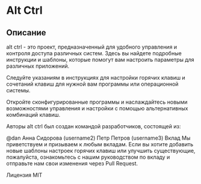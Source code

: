# Alt Ctrl
## Описание
alt ctrl - это проект, предназначенный для удобного управления и контроля доступа различных систем. Здесь вы найдете подробные инструкции и шаблоны, которые помогут вам настроить параметры для различных приложений.



Следуйте указаниям в инструкциях для настройки горячих клавиш и сочетаний клавиш для нужной вам программы или операционной системы.

Откройте сконфигурированные программы и наслаждайтесь новыми возможностями управления и настройки с помощью альтернативных комбинаций клавиш.

Авторы
alt ctrl был создан командой разработчиков, состоящей из:

@dan
Анна Сидорова (username2)
Петр Петров (username3)
Вклад
Мы приветствуем и призываем к любым вкладам. Если вы хотите добавить новые шаблоны настроек горячих клавиш или улучшить существующие, пожалуйста, ознакомьтесь с нашим руководством по вкладу и отправьте нам свои изменения через Pull Request.

Лицензия
MIT